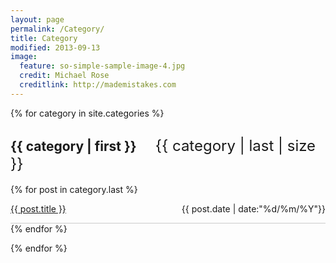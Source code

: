 ```yaml
---
layout: page
permalink: /Category/
title: Category
modified: 2013-09-13
image:
  feature: so-simple-sample-image-4.jpg
  credit: Michael Rose
  creditlink: http://mademistakes.com
---
```

{% for category in site.categories %}
<h2><a name="{{ category | first }}">{{ category | first }}</a><span style="margin-left:30px;font-weight:normal;font-size:24px;">{{ category | last | size }}</span></h2>

<ul class="arc-list" style="padding:0;">
    {% for post in category.last %}
        <li style="list-style-type:none;border-bottom:1px solid #ccc;line-height:45px"><a href="{{ post.url }}" style="border:none;">{{ post.title }}</a><span style="float:right">{{ post.date | date:"%d/%m/%Y"}}</span></li>
    {% endfor %}
</ul>
{% endfor %}